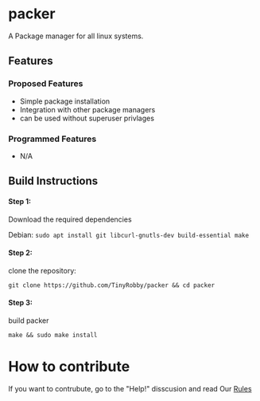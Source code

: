 # packer

A Package manager for all linux systems.

## Features

### Proposed Features
  * Simple package installation
  * Integration with other package managers
  * can be used without superuser privlages

### Programmed Features
  * N/A

## Build Instructions

#### Step 1:
  Download the required dependencies
  
  Debian: ``sudo apt install git libcurl-gnutls-dev build-essential make``
  
#### Step 2: 
   clone the repository:
   
   ``git clone https://github.com/TinyRobby/packer && cd packer``
   
#### Step 3:
  build packer
  
  ``make && sudo make install``
  
# How to contribute
  
  If you want to contrubute, go to the "Help!" disscusion and read Our [Rules](https://github.com/TinyRobby/packer/blob/main/CONTRIBUTE.md)
